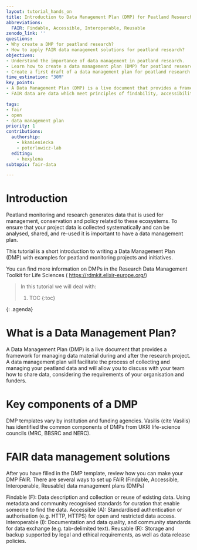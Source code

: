 ```yaml
---
layout: tutorial_hands_on
title: Introduction to Data Management Plan (DMP) for Peatland Research and PeatDataHub
abbreviations:
  FAIR: Findable, Accessible, Interoperable, Reusable
zenodo_link: ''
questions:
- Why create a DMP for peatland research?
- How to apply FAIR data management solutions for peatland research?
objectives:
- Understand the importance of data management in peatland research.
- Learn how to create a data management plan (DMP) for peatland research
- Create a first draft of a data management plan for peatland research
time_estimation: "30M"
key_points:
- A Data Management Plan (DMP) is a live document that provides a framework for managing data material during and after the research project.
- FAIR data are data which meet principles of findability, accessibility, interoperability, and reusability (FAIR).

tags:
- fair
- open
- data management plan
priority: 1
contributions:
  authorship:
    - kkamieniecka
    - poterlowicz-lab
  editing:
    - hexylena
subtopic: fair-data

---
```



# Introduction

Peatland monitoring and research generates data that is used for management, conservation and policy related to these ecosystems. To ensure that your project data is collected systematically and can be analysed, shared, and re-used it is important to have a data management plan.

This tutorial is a short introduction to writing a Data Management Plan (DMP) with examples for peatland monitoring projects and initiatives.

You can find more information on DMPs in the Research Data Management Toolkit for Life Sciences ( https://rdmkit.elixir-europe.org/)

> <agenda-title></agenda-title>
>
> In this tutorial we will deal with:
>
> 1. TOC
> {:toc}
>
{: .agenda}

# What is a Data Management Plan?

A Data Management Plan (DMP) is a live document that provides a framework for managing data material during and after the research project.
A data management plan will facilitate the process of collecting and managing your peatland data and will allow you to discuss with your team how to share data, considering the requirements of your organisation and funders.

# Key components of a DMP
DMP templates vary by institution and funding agencies. Vasilis (cite Vasilis) has identified the common components of DMPs  from UKRI life-science councils (MRC, BBSRC and NERC).

# FAIR data management solutions

After you have filled in the DMP template, review how you can make your DMP FAIR.
There are several ways to set up FAIR (Findable, Accessible, Interoperable, Reusable) data management plans (DMPs) 

Findable (F): Data description and collection or reuse of existing data.  Using metadata and community recognised standards for curation that enable someone to find the data.
Accessible (A): Standardised authentication or authorisation (e.g. HTTP, HTTPS) for open and restricted data access.
 Interoperable (I): Documentation and data quality, and community standards for data exchange (e.g. tab-delimited text).
Reusable (R): Storage and backup supported by legal and ethical requirements, as well as data release policies.
